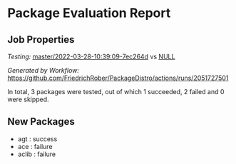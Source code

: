 # Package Evaluation Report

## Job Properties

*Testing:* [master/2022-03-28-10:39:09-7ec264d](https://github.com/FriedrichRober/PackageDistro/blob/data/reports/master/2022-03-28-10:39:09-7ec264d) vs [NULL](https://github.com/FriedrichRober/PackageDistro/blob/data/reports/NULL)

*Generated by Workflow:* https://github.com/FriedrichRober/PackageDistro/actions/runs/2051727501

In total, 3 packages were tested, out of which 1 succeeded, 2 failed and 0 were skipped.

## New Packages

- agt : success <br>
- ace : failure <br>
- aclib : failure <br>
